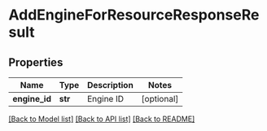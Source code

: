# AddEngineForResourceResponseResult

## Properties
Name | Type | Description | Notes
------------ | ------------- | ------------- | -------------
**engine_id** | **str** | Engine ID | [optional] 

[[Back to Model list]](../README.md#documentation-for-models) [[Back to API list]](../README.md#documentation-for-api-endpoints) [[Back to README]](../README.md)



